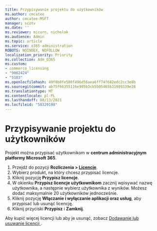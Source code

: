```yaml
---
title: Przypisywanie projektu do użytkowników
ms.author: cmcatee
author: cmcatee-MSFT
manager: scotv
ms.date: ''
ms.reviewer: micurn, nicholak
ms.audience: Admin
ms.topic: article
ms.service: o365-administration
ROBOTS: NOINDEX, NOFOLLOW
localization_priority: Priority
ms.collection: Adm_O365
ms.custom:
- commerce_licensing
- "9002424"
- "5103"
ms.openlocfilehash: 49f0b0fe500f496d56aea6ff74f682edc2cc3e8b
ms.sourcegitcommit: ab75f66355116e995b3cb5505465b31989339e28
ms.translationtype: MT
ms.contentlocale: pl-PL
ms.lasthandoff: 08/13/2021
ms.locfileid: "58329198"
---
```

# <a name="assign-project-to-users"></a>Przypisywanie projektu do użytkowników

Projekt można przypisać użytkownikom w **centrum administracyjnym platformy Microsoft 365**.

1. Przejdź do pozycji **Rozliczenia > [Licencje](https://go.microsoft.com/fwlink/p/?linkid=842264)**.
2. Wybierz produkt, na który chcesz przypisać licencje.
3. Kliknij pozycję **Przypisz licencje**.
4. W okienku **Przypisz licencje użytkownikom** zacznij wpisywać nazwę użytkownika, a następnie wybierz użytkownika z wyników. Możesz dodać maksymalnie 20 użytkowników jednocześnie.
5. Kliknij pozycję **Włączanie i wyłączanie aplikacji oraz usług**, aby przypisać lub usunąć licencję.
6. Kliknij przyciski **Przypisz** i **Zamknij**.

Aby kupić więcej licencji lub aby je usunąć, zobacz [Dodawanie lub usuwanie licencji ](https://docs.microsoft.com/microsoft-365/commerce/licenses/buy-licenses#buy-or-remove-licenses-for-your-business-subscription).